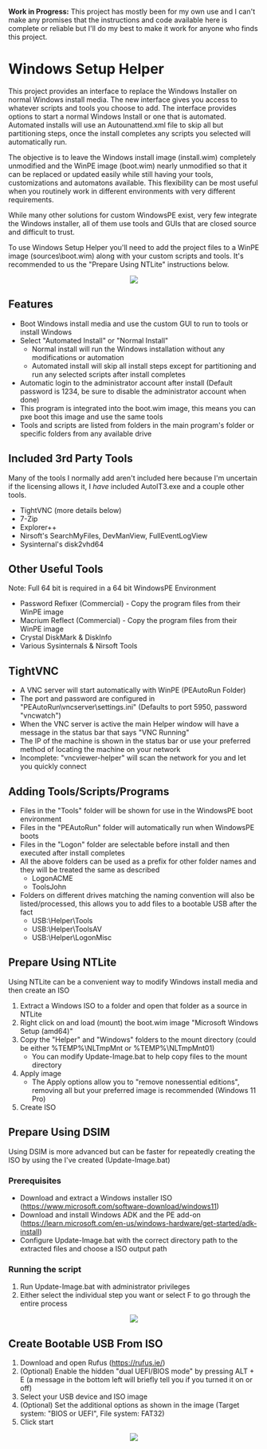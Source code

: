 **Work in Progress:** This project has mostly been for my own use and I can't make any promises that the instructions and code available here is complete or reliable but I'll do my best to make it work for anyone who finds this project.

# Windows Setup Helper

This project provides an interface to replace the Windows Installer on normal Windows install media. The new interface gives you access to whatever scripts and tools you choose to add. The interface provides options to start a normal Windows Install or one that is automated. Automated installs will use an Autounattend.xml file to skip all but partitioning steps, once the install completes any scripts you selected will automatically run.

The objective is to leave the Windows install image (install.wim) completely unmodified and the WinPE image (boot.wim) nearly unmodified so that it can be replaced or updated easily while still having your tools, customizations and automatons available. This flexibility can be most useful when you routinely work in different environments with very different requirements.

While many other solutions for custom WindowsPE exist, very few integrate the Windows installer, all of them use tools and GUIs that are closed source and difficult to trust.

To use Windows Setup Helper you'll need to add the project files to a WinPE image (sources\boot.wim) along with your custom scripts and tools. It's recommended to us the "Prepare Using NTLite" instructions below.

<p align="center">
  <img src="https://raw.githubusercontent.com/jmclaren7/windows-setup-helper/master/Extra/Screenshot1.png?raw=true">
</p>

## Features

- Boot Windows install media and use the custom GUI to run to tools or install Windows
- Select "Automated Install" or "Normal Install"
  - Normal install will run the Windows installation without any modifications or automation
  - Automated install will skip all install steps except for partitioning and run any selected scripts after install completes
- Automatic login to the administrator account after install (Default password is 1234, be sure to disable the administrator account when done)
- This program is integrated into the boot.wim image, this means you can pxe boot this image and use the same tools
- Tools and scripts are listed from folders in the main program's folder or specific folders from any available drive

## Included 3rd Party Tools

Many of the tools I normally add aren't included here because I'm uncertain if the licensing allows it, I _have_ included AutoIT3.exe and a couple other tools.

- TightVNC (more details below)
- 7-Zip
- Explorer++
- Nirsoft's SearchMyFiles, DevManView, FullEventLogView
- Sysinternal's disk2vhd64

## Other Useful Tools

Note: Full 64 bit is required in a 64 bit WindowsPE Environment

- Password Refixer (Commercial) - Copy the program files from their WinPE image
- Macrium Reflect (Commercial) - Copy the program files from their WinPE image
- Crystal DiskMark & DiskInfo
- Various Sysinternals & Nirsoft Tools

## TightVNC

- A VNC server will start automatically with WinPE (PEAutoRun Folder)
- The port and password are configured in "PEAutoRun\vncserver\settings.ini" (Defaults to port 5950, password "vncwatch")
- When the VNC server is active the main Helper window will have a message in the status bar that says "VNC Running"
- The IP of the machine is shown in the status bar or use your preferred method of locating the machine on your network
- Incomplete: "vncviewer-helper" will scan the network for you and let you quickly connect

## Adding Tools/Scripts/Programs

- Files in the "Tools" folder will be shown for use in the WindowsPE boot environment
- Files in the "PEAutoRun" folder will automatically run when WindowsPE boots
- Files in the "Logon" folder are selectable before install and then executed after install completes
- All the above folders can be used as a prefix for other folder names and they will be treated the same as described
  - LogonACME
  - ToolsJohn
- Folders on different drives matching the naming convention will also be listed/processed, this allows you to add files to a bootable USB after the fact
  - USB:\Helper\Tools
  - USB:\Helper\ToolsAV
  - USB:\Helper\LogonMisc

## Prepare Using NTLite

Using NTLite can be a convenient way to modify Windows install media and then create an ISO

1. Extract a Windows ISO to a folder and open that folder as a source in NTLite
2. Right click on and load (mount) the boot.wim image "Microsoft Windows Setup (amd64)"
3. Copy the "Helper" and "Windows" folders to the mount directory (could be either %TEMP%\NLTmpMnt or %TEMP%\NLTmpMnt01)
   - You can modify Update-Image.bat to help copy files to the mount directory
4. Apply image
   - The Apply options allow you to "remove nonessential editions", removing all but your preferred image is recommended (Windows 11 Pro)
5. Create ISO

## Prepare Using DSIM

Using DSIM is more advanced but can be faster for repeatedly creating the ISO by using the I've created (Update-Image.bat)

### Prerequisites

- Download and extract a Windows installer ISO (https://www.microsoft.com/software-download/windows11)
- Download and install Windows ADK and the PE add-on (https://learn.microsoft.com/en-us/windows-hardware/get-started/adk-install)
- Configure Update-Image.bat with the correct directory path to the extracted files and choose a ISO output path

### Running the script

1. Run Update-Image.bat with administrator privileges
2. Either select the individual step you want or select F to go through the entire process

<p align="center">
  <img src="https://raw.githubusercontent.com/jmclaren7/windows-setup-helper/master/Extra/update-image1.png?raw=true">
</p>

## Create Bootable USB From ISO

1. Download and open Rufus (https://rufus.ie/)
2. (Optional) Enable the hidden "dual UEFI/BIOS mode" by pressing ALT + E (a message in the bottom left will briefly tell you if you turned it on or off)
3. Select your USB device and ISO image
4. (Optional) Set the additional options as shown in the image (Target system: "BIOS or UEFI", File system: FAT32)
5. Click start

<p align="center">
  <img src="https://raw.githubusercontent.com/jmclaren7/windows-setup-helper/master/Extra/Rufus1.png?raw=true">
</p>
